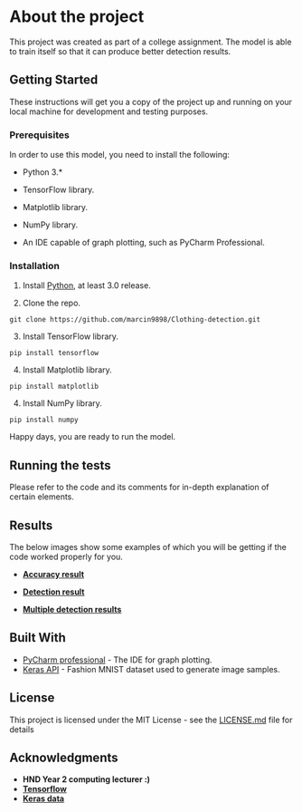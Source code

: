 # About the project

This project was created as part of a college assignment. 
The model is able to train itself so that it can produce better detection results. 

## Getting Started

These instructions will get you a copy of the project up and running on your local machine for development and testing purposes. 

### Prerequisites

In order to use this model, you need to install the following: 

* Python 3.*

* TensorFlow library.

* Matplotlib library.

* NumPy library. 

* An IDE capable of graph plotting, such as PyCharm Professional.


### Installation

1. Install [Python](https://www.python.org/downloads/), at least 3.0 release.


2. Clone the repo.

```
git clone https://github.com/marcin9898/Clothing-detection.git
```

3. Install TensorFlow library.

```
pip install tensorflow
```

4. Install Matplotlib library.

```
pip install matplotlib
```

4. Install NumPy library.

```
pip install numpy
```

Happy days, you are ready to run the model. 

## Running the tests

Please refer to the code and its comments for in-depth explanation of certain elements. 

## Results

The below images show some examples of which you will be getting if the code worked properly for you. 

* [**Accuracy result**](https://i.imgur.com/oF0SV9k.png)

* [**Detection result**](https://i.imgur.com/U7OOBd8.png)

* [**Multiple detection results**](https://i.imgur.com/WrAOb4N.png)


## Built With

* [PyCharm professional](https://www.jetbrains.com/pycharm/download/) - The IDE for graph plotting. 
* [Keras API](https://keras.io/api/datasets/fashion_mnist/) - Fashion MNIST dataset used to generate image samples. 

## License

This project is licensed under the MIT License - see the [LICENSE.md](LICENSE.md) file for details

## Acknowledgments

*  **HND Year 2 computing lecturer :)**
*  [**Tensorflow**](https://www.tensorflow.org/)
*  [**Keras data**](https://github.com/marcin9898)
